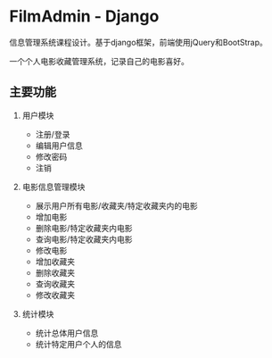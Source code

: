 # FilmAdmin - Django

信息管理系统课程设计。基于django框架，前端使用jQuery和BootStrap。

一个个人电影收藏管理系统，记录自己的电影喜好。

## 主要功能

1. 用户模块
   - 注册/登录
   - 编辑用户信息
   - 修改密码
   - 注销

2. 电影信息管理模块
   - 展示用户所有电影/收藏夹/特定收藏夹内的电影
   - 增加电影
   - 删除电影/特定收藏夹内电影
   - 查询电影/特定收藏夹内电影
   - 修改电影
   - 增加收藏夹
   - 删除收藏夹
   - 查询收藏夹
   - 修改收藏夹

3. 统计模块
   - 统计总体用户信息 
   - 统计特定用户个人的信息
